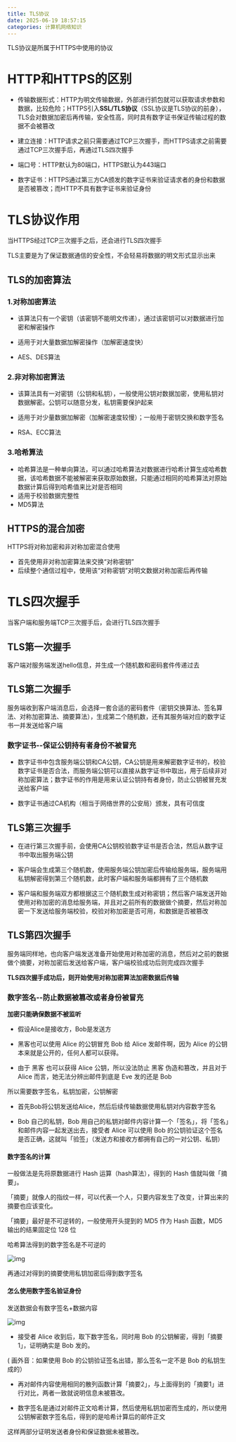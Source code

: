 ```yaml
---
title: TLS协议
date: 2025-06-19 18:57:15
categories: 计算机网络知识
---
```


TLS协议是所属于HTTPS中使用的协议

# HTTP和HTTPS的区别

- 传输数据形式：HTTP为明文传输数据，外部进行抓包就可以获取请求参数和数据，比较危险；HTTPS引入**SSL/TLS协议**（SSL协议是TLS协议的前身），TLS会对数据加密后再传输，安全性高，同时具有数字证书保证传输过程的数据不会被篡改

- 建立连接：HTTP请求之前只需要通过TCP三次握手，而HTTPS请求之前需要通过TCP三次握手后，再通过TLS四次握手
- 端口号：HTTP默认为80端口，HTTPS默认为443端口
- 数字证书：HTTPS通过第三方CA颁发的数字证书来验证请求者的身份和数据是否被篡改；而HTTP不具有数字证书来验证身份

# TLS协议作用

当HTTPS经过TCP三次握手之后，还会进行TLS四次握手

TLS主要是为了保证数据通信的安全性，不会轻易将数据的明文形式显示出来

## TLS的加密算法

### 1.对称加密算法

- 该算法只有一个密钥（该密钥不能明文传递），通过该密钥可以对数据进行加密和解密操作

- 适用于对大量数据加解密操作（加解密速度快）
- AES、DES算法

### 2.非对称加密算法

- 该算法具有一对密钥（公钥和私钥），一般使用公钥对数据加密，使用私钥对数据解密。公钥可以随意分发，私钥需要保护起来

- 适用于对少量数据加解密（加解密速度较慢）；一般用于密钥交换和数字签名

- RSA、ECC算法

### 3.哈希算法

- 哈希算法是一种单向算法，可以通过哈希算法对数据进行哈希计算生成哈希数据，该哈希数据不能被解密来获取原始数据，只能通过相同的哈希算法对原始数据计算后得到哈希值来比对是否相同
- 适用于校验数据完整性
- MD5算法



## HTTPS的混合加密

HTTPS将对称加密和非对称加密混合使用

- 首先使用非对称加密算法来交换“对称密钥”
- 后续整个通信过程中，使用该“对称密钥”对明文数据对称加密后再传输



# TLS四次握手

当客户端和服务端TCP三次握手后，会进行TLS四次握手

## TLS第一次握手

客户端对服务端发送hello信息，并生成一个随机数和密码套件传递过去

## TLS第二次握手

服务端收到客户端消息后，会选择一套合适的密码套件（密钥交换算法、签名算法、对称加密算法、摘要算法），生成第二个随机数，还有其服务端对应的数字证书一并发送给客户端

### 数字证书--保证公钥持有者身份不被冒充

- 数字证书中包含服务端公钥和CA公钥，CA公钥是用来解密数字证书的，校验数字证书是否合法，而服务端公钥可以直接从数字证书中取出，用于后续非对称加密算法；数字证书的作用是用来认证公钥持有者身份，防止公钥被冒充发送给客户端

- 数字证书通过CA机构（相当于网络世界的公安局）颁发，具有可信度

## TLS第三次握手

- 在进行第三次握手前，会使用CA公钥校验数字证书是否合法，然后从数字证书中取出服务端公钥

- 客户端会生成第三个随机数，使用服务端公钥加密后传输给服务端，服务端用私钥解密得到第三个随机数，此时客户端和服务端都拥有了三个随机数
- 客户端和服务端双方都根据这三个随机数生成对称密钥；然后客户端发送开始使用对称加密的消息给服务端，并且对之前所有的数据做个摘要，然后对称加密一下发送给服务端校验，校验对称加密是否可用，和数据是否被篡改

## TLS第四次握手

服务端同样地，也向客户端发送准备开始使用对称加密的消息，然后对之前的数据做个摘要，对称加密后发送给客户端，客户端校验成功后则完成四次握手

**TLS四次握手成功后，则开始使用对称加密算法加密数据后传输**



### 数字签名--防止数据被篡改或者身份被冒充

**加密只能确保数据不被监听**

- 假设Alice是接收方，Bob是发送方

- 黑客也可以使用 Alice 的公钥冒充 Bob 给 Alice 发邮件啊，因为 Alice 的公钥本来就是公开的，任何人都可以获得。

- 由于 黑客 也可以获得 Alice 公钥，所以没法防止 黑客 伪造和篡改，并且对于 Alice 而言，她无法分辨出邮件到底是 Eve 发的还是 Bob

所以需要数字签名，私钥加密，公钥解密

- 首先Bob将公钥发送给Alice，然后后续传输数据使用私钥对内容数字签名

- Bob 自己的私钥，Bob 用自己的私钥对邮件内容计算一个「签名」，将「签名」和邮件内容一起发送出去，接受者 Alice 可以使用 Bob 的公钥验证这个签名是否正确，这就叫「验签」（发送方和接收方都拥有自己的一对公钥、私钥）

#### 数字签名的计算

一般做法是先将原数据进行 Hash 运算（hash算法），得到的 Hash 值就叫做「摘要」。

「摘要」就像人的指纹一样，可以代表一个人，只要内容发生了改变，计算出来的摘要也应该变化。

「摘要」最好是不可逆转的，一般使用开头提到的 MD5 作为 Hash 函数，MD5 输出的结果固定位 128 位

哈希算法得到的数字签名是不可逆的

![img](https://j114chuk046.feishu.cn/space/api/box/stream/download/asynccode/?code=ZmI1NzM1YzI4MjcyMjdjMTJkYjRhMTc3NTMxYTc1NzhfOUhjM2RnbjFla3RMcWo4R2JSUmM1Z29PQmpTeFdjUHdfVG9rZW46RkxsOWJGems3b0JtMVl4czhiZWM1Nld0bnVmXzE3NTAzMzYxOTc6MTc1MDMzOTc5N19WNA)

再通过对得到的摘要使用私钥加密后得到数字签名

#### 怎么使用数字签名验证身份

发送数据会有数字签名+数据内容

![img](https://j114chuk046.feishu.cn/space/api/box/stream/download/asynccode/?code=MjUxM2NkNTNlMzE3Y2FjNWU3YTZjMDBmOGI3NjMwNzFfTjAyV0hVSnEzQUxTNjlzZjNMWU1iUFFiUWV4aUdYQXZfVG9rZW46WG41T2JjNnk3b05uOFl4Wmd6c2NYMVVYbmdkXzE3NTAzMzYxOTc6MTc1MDMzOTc5N19WNA)

- 接受者 Alice 收到后，取下数字签名，同时用 Bob 的公钥解密，得到「摘要1」，证明确实是 Bob 发的。

( 画外音：如果使用 Bob 的公钥验证签名出错，那么签名一定不是 Bob 的私钥生成的）

- 再对邮件内容使用相同的散列函数计算「摘要2」，与上面得到的「摘要1」进行对比，两者一致就说明信息未被篡改。

- 数字签名是通过对邮件正文哈希计算，然后使用私钥加密而生成的，所以使用公钥解密数字签名后，得到的是哈希计算后的邮件正文

这样两部分证明发送者身份和保证数据未被篡改。
